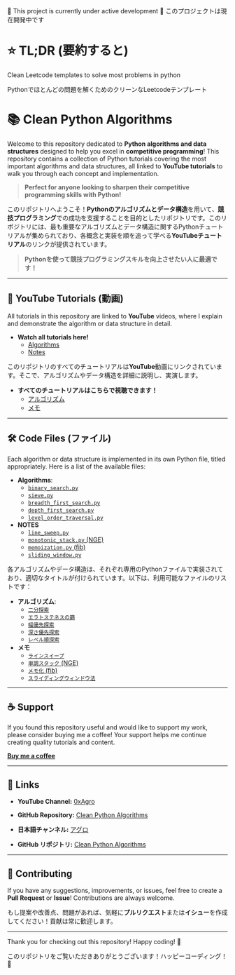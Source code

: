 🚨 This project is currently under active development
🚨 このプロジェクトは現在開発中です

# ⭐ TL;DR (要約すると)

Clean Leetcode templates to solve most problems in python

Pythonでほとんどの問題を解くためのクリーンなLeetcodeテンプレート

# 📚 Clean Python Algorithms

Welcome to this repository dedicated to **Python algorithms and data structures** designed to help you excel in **competitive programming**! This repository contains a collection of Python tutorials covering the most important algorithms and data structures, all linked to **YouTube tutorials** to walk you through each concept and implementation.

> **Perfect for anyone looking to sharpen their competitive programming skills with Python!**

このリポジトリへようこそ！**Pythonのアルゴリズムとデータ構造**を用いて、**競技プログラミング**での成功を支援することを目的としたリポジトリです。このリポジトリには、最も重要なアルゴリズムとデータ構造に関するPythonチュートリアルが集められており、各概念と実装を順を追って学べる**YouTubeチュートリアル**のリンクが提供されています。

> **Pythonを使って競技プログラミングスキルを向上させたい人に最適です！**

---

## 🎥 YouTube Tutorials (動画)

All tutorials in this repository are linked to **YouTube** videos, where I explain and demonstrate the algorithm or data structure in detail.

- **Watch all tutorials here!**
  - [Algorithms](https://www.youtube.com/playlist?list=PLpCYhic-IxVcO8NJ4BnEmNwy-pAvuckvg)
  - [Notes](https://www.youtube.com/playlist?list=PLpCYhic-IxVeWoPtKptbuBXNDccVAGOdU)

このリポジトリのすべてのチュートリアルは**YouTube**動画にリンクされています。そこで、アルゴリズムやデータ構造を詳細に説明し、実演します。

- **すべてのチュートリアルはこちらで視聴できます！**
  - [アルゴリズム](https://www.youtube.com/playlist?list=PL6CXUx4HQvlvSnRxJEV5xGsPK5ssKFX0l)
  - [メモ](https://www.youtube.com/playlist?list=PL6CXUx4HQvlsNOwy-__Y_wE_OYgtEcCgA)

---

## 🛠️ Code Files (ファイル)

Each algorithm or data structure is implemented in its own Python file, titled appropriately. Here is a list of the available files:

- **Algorithms**:
  - [`binary_search.py`](https://github.com/0xAgro/clean-python-algorithms/blob/main/algs/binary_search.py)
  - [`sieve.py`](https://github.com/0xAgro/clean-python-algorithms/blob/main/algs/sieve.py)
  - [`breadth_first_search.py`](https://github.com/0xAgro/clean-python-algorithms/blob/main/algs/breadth_first_search.py)
  - [`depth_first_search.py`](https://github.com/0xAgro/clean-python-algorithms/blob/main/algs/depth_first_search.py)
  - [`level_order_traversal.py`](https://github.com/0xAgro/clean-python-algorithms/blob/main/algs/level_order_traversal.py)
- **NOTES**
  - [`line_sweep.py`](https://github.com/0xAgro/clean-python-algorithms/blob/main/algs/line_sweep.py)
  - [`monotonic_stack.py` (NGE)](https://github.com/0xAgro/clean-python-algorithms/blob/main/algs/monotonic_stack.py)
  - [`memoization.py` (fib)](https://github.com/0xAgro/clean-python-algorithms/blob/main/algs/memoization.py)
  - [`sliding_window.py`](https://github.com/0xAgro/clean-python-algorithms/blob/main/algs/sliding_window.py)

各アルゴリズムやデータ構造は、それぞれ専用のPythonファイルで実装されており、適切なタイトルが付けられています。以下は、利用可能なファイルのリストです：

- **アルゴリズム**:
  - [`二分探索`](https://github.com/0xAgro/clean-python-algorithms/blob/main/algs/binary_search.py)
  - [`エラトステネスの篩`](https://github.com/0xAgro/clean-python-algorithms/blob/main/algs/sieve.py)
  - [`幅優先探索`](https://github.com/0xAgro/clean-python-algorithms/blob/main/algs/breadth_first_search.py)
  - [`深さ優先探索`](https://github.com/0xAgro/clean-python-algorithms/blob/main/algs/depth_first_search.py)
  - [`レベル順探索`](https://github.com/0xAgro/clean-python-algorithms/blob/main/algs/level_order_traversal.py)
- **メモ**
  - [`ラインスイープ`](https://github.com/0xAgro/clean-python-algorithms/blob/main/algs/line_sweep.py)
  - [`単調スタック` (NGE)](https://github.com/0xAgro/clean-python-algorithms/blob/main/algs/monotonic_stack.py)
  - [`メモ化` (fib)](https://github.com/0xAgro/clean-python-algorithms/blob/main/algs/memoization.py)
  - [`スライディングウィンドウ法`](https://github.com/0xAgro/clean-python-algorithms/blob/main/algs/sliding_window.py)

---

## ☕ Support

If you found this repository useful and would like to support my work, please consider buying me a coffee! Your support helps me continue creating quality tutorials and content.

[**Buy me a coffee**](https://buymeacoffee.com/0xagro)

---

## 🔗 Links

- **YouTube Channel:** [0xAgro](https://www.youtube.com/@0xAgro)
- **GitHub Repository:** [Clean Python Algorithms](https://github.com/0xAgro/clean-python-algorithms)

- **日本語チャンネル:** [アグロ](https://www.youtube.com/@%E3%82%A2%E3%82%B0%E3%83%AD)
- **GitHub リポジトリ:** [Clean Python Algorithms](https://github.com/0xAgro/clean-python-algorithms)
  
---

## 🤝 Contributing

If you have any suggestions, improvements, or issues, feel free to create a **Pull Request** or **Issue**! Contributions are always welcome.

もし提案や改善点、問題があれば、気軽に**プルリクエスト**または**イシュー**を作成してください！貢献は常に歓迎します。


---

Thank you for checking out this repository! Happy coding! 🚀

このリポジトリをご覧いただきありがとうございます！ハッピーコーディング！🚀
